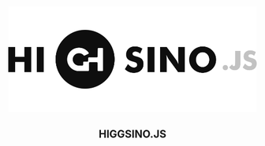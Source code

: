 <p align="center"><img src="./higgsino.svg" margin-top="20" /></p>

<h2 align="center" >
    HIGGSINO.JS
</h2>
